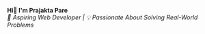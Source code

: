 <b>Hi👋 I'm Prajakta Pare</b><br>
<i>🚀 Aspiring Web Developer | 💡 Passionate About Solving Real-World Problems</i>
<!--
**PrajaktaPare/PrajaktaPare** is a ✨ _special_ ✨ repository because its `README.md` (this file) appears on your GitHub profile.

Here are some ideas to get you started:

- 🔭 I’m currently working on ...
- 🌱 I’m currently learning ...
- 👯 I’m looking to collaborate on ...
- 🤔 I’m looking for help with ...
- 💬 Ask me about ...
- 📫 How to reach me: ...
- 😄 Pronouns: ...
- ⚡ Fun fact: ...
-->
